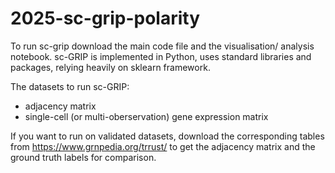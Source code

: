 # 2025-sc-grip-polarity

To run sc-grip download the main code file and the visualisation/ analysis notebook. sc-GRIP is implemented in Python, uses standard libraries and packages, relying heavily on sklearn framework.

The datasets to run sc-GRIP:
* adjacency matrix
* single-cell (or multi-oberservation) gene expression matrix

If you want to run on validated datasets, download the corresponding tables from https://www.grnpedia.org/trrust/ to get the adjacency matrix and the ground truth labels for comparison.
